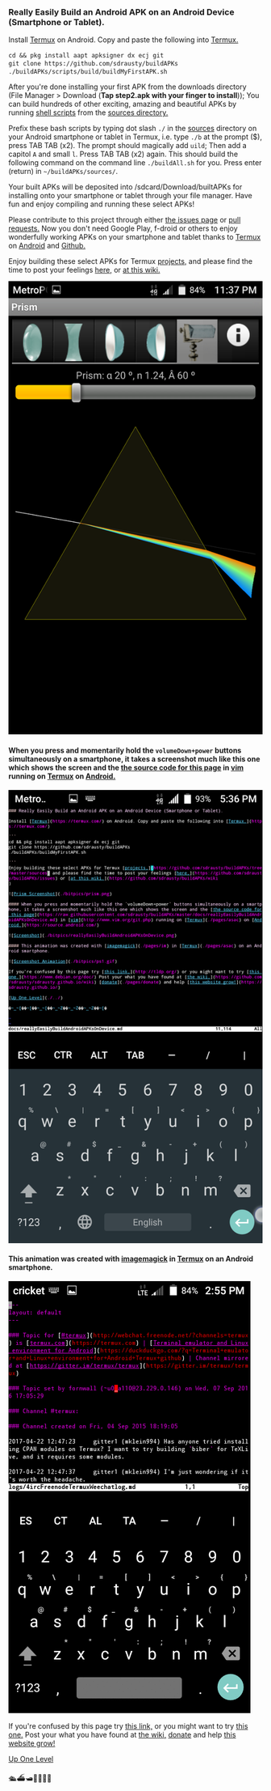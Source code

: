 ### Really Easily Build an Android APK on an Android Device (Smartphone or Tablet).

Install [Termux](https://termux.com/) on Android. Copy and paste the following into [Termux.](https://termux.com/)

```
cd && pkg install aapt apksigner dx ecj git
git clone https://github.com/sdrausty/buildAPKs
./buildAPKs/scripts/build/buildMyFirstAPK.sh

```

After you're done installing your first APK from the downloads directory (File Manager > Download (**Tap step2.apk with your finger to install**)); You can build hundreds of other exciting, amazing and beautiful APKs by running [shell scripts](https://www.google.com/search?q=shell+scripts) from the [sources directory.](https://github.com/sdrausty/buildAPKs/tree/master/sources)

Prefix these bash scripts by typing dot slash `./` in the [sources](https://github.com/sdrausty/buildAPKs/tree/master/sources) directory on your Android smartphone or tablet in Termux, i.e. type `./b` at the prompt ($), press TAB TAB (x2). The prompt should magically add `uild`; Then add a capitol `A` and small `l`. Press TAB TAB (x2) again. This should build the following command on the command line `./buildAll.sh` for you. Press enter (return) in `~/buildAPKs/sources/`.

Your built APKs will be deposited into /sdcard/Download/builtAPKs for installing onto your smartphone or tablet through your file manager. Have fun and enjoy compiling and running these select APKs!

Please contribute to this project through either [the issues page](https://github.com/sdrausty/buildAPKs/issues) or [pull requests.](https://github.com/sdrausty/buildAPKs/pulls) Now you don't need Google Play, f-droid or others to enjoy wonderfully working APKs on your smartphone and tablet thanks to [Termux](./pages/asac) on [Android](https://source.android.com/) and [Github.](https://github.com)

Enjoy building these select APKs for Termux [projects,](https://github.com/sdrausty/buildAPKs/tree/master/sources) and please find the time to post your feelings [here,](https://github.com/sdrausty/buildAPKs/issues) or [at this wiki.](https://github.com/sdrausty/buildAPKs/wiki
)

![Prism Screenshot](./bitpics/prism.png)

#### When you press and momentarily hold the `volumeDown+power` buttons simultaneously on a smartphone, it takes a screenshot much like this one which shows the screen and the [the source code for this page](https://raw.githubusercontent.com/sdrausty/buildAPKs/master/docs/reallyEasilyBuildAndroidAPKsOnDevice.md) in [vim](http://www.vim.org/git.php) running on [Termux](./pages/asac) on [Android.](https://source.android.com/)

![Screenshot](./bitpics/reallyEasilyBuildAndroidAPKsOnDevice.png)

#### This animation was created with [imagemagick](https://sdrausty.github.io/pages/im.html) in [Termux](https://sdrausty.github.io/pages/asac.html) on an Android smartphone.

![Screenshot Animation](./bitpics/ps1.gif)

If you're confused by this page try [this link,](http://tldp.org/) or you might want to try [this one.](https://www.debian.org/doc/) Post your what you have found at [the wiki,](https://github.com/sdrausty/buildAPKs/wiki) [donate](https://sdrausty.github.io/pages/donate) and help [this website grow!](https://sdrausty.github.io/)

[Up One Level](./../)

🛳⛴🛥🚢🚤🚣⛵

